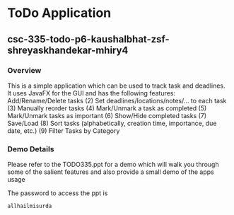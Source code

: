 # ToDo Application
## csc-335-todo-p6-kaushalbhat-zsf-shreyaskhandekar-mhiry4

### Overview 

This is a simple application which can be used to track task and deadlines.
It uses JavaFX for the GUI and has the following features:
Add/Rename/Delete tasks
(2) Set deadlines/locations/notes/… to each task
(3) Manually reorder tasks
(4) Mark/Unmark a task as completed
(5) Mark/Unmark tasks as important
(6) Show/Hide completed tasks
(7) Save/Load
(8) Sort tasks (alphabetically, creation time, importance, due date, etc.)
(9) Filter Tasks by Category

### Demo Details
Please refer to the TODO335.ppt for a demo which will walk you through some of the salient features and also provide a small demo of the apps usage

The password to access the ppt is
```bash
allhailmisurda
```
